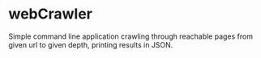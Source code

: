 # webCrawler
Simple command line application crawling through reachable pages from given url to given depth, printing results in JSON.
